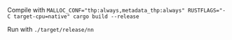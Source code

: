 Compile with `MALLOC_CONF="thp:always,metadata_thp:always" RUSTFLAGS="-C target-cpu=native" cargo build --release`

Run with `./target/release/nn`